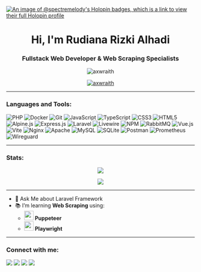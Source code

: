 [![An image of @spectremelody's Holopin badges, which is a link to view their full Holopin profile](https://holopin.me/spectremelody)](https://holopin.io/@spectremelody)
<h1 align="center">Hi, I'm Rudiana Rizki Alhadi</h1>
<h3 align="center">Fullstack Web Developer & Web Scraping Specialists</h3>

<p align="center"> <img src="https://komarev.com/ghpvc/?username=spectremelody&label=Profile%20views&color=0e75b6&style=flat" alt="axwraith" /> </p>

<p align="center"> <a href="https://github.com/Axwraith"><img src="https://github-profile-trophy.vercel.app/?username=axwraith&theme=tokyonight&column=4&row=2&margin-w=10&margin-h=8&no-frame=true" alt="axwraith" /></a> </p>

<hr>

<h3 align="left">Languages and Tools:</h3>

![PHP](https://img.shields.io/badge/php-%23777BB4.svg?style=for-the-badge&logo=php&logoColor=white) ![Docker](https://img.shields.io/badge/docker-%230db7ed.svg?style=for-the-badge&logo=docker&logoColor=white) ![Git](https://img.shields.io/badge/git-%23F05033.svg?style=for-the-badge&logo=git&logoColor=white) ![JavaScript](https://img.shields.io/badge/javascript-%23323330.svg?style=for-the-badge&logo=javascript&logoColor=%23F7DF1E) ![TypeScript](https://img.shields.io/badge/typescript-%23007ACC.svg?style=for-the-badge&logo=typescript&logoColor=white) ![CSS3](https://img.shields.io/badge/css3-%231572B6.svg?style=for-the-badge&logo=css3&logoColor=white) ![HTML5](https://img.shields.io/badge/html5-%23E34F26.svg?style=for-the-badge&logo=html5&logoColor=white) ![Alpine.js](https://img.shields.io/badge/alpinejs-white.svg?style=for-the-badge&logo=alpinedotjs&logoColor=%238BC0D0) ![Express.js](https://img.shields.io/badge/express.js-%23404d59.svg?style=for-the-badge&logo=express&logoColor=%2361DAFB) ![Laravel](https://img.shields.io/badge/laravel-%23FF2D20.svg?style=for-the-badge&logo=laravel&logoColor=white) ![Livewire](https://img.shields.io/badge/livewire-%234e56a6.svg?style=for-the-badge&logo=livewire&logoColor=white) ![NPM](https://img.shields.io/badge/NPM-%23CB3837.svg?style=for-the-badge&logo=npm&logoColor=white) ![RabbitMQ](https://img.shields.io/badge/rabbitmq-FF6600?style=for-the-badge&logo=rabbitmq&logoColor=white) ![Vue.js](https://img.shields.io/badge/vue.js-%2335495e.svg?style=for-the-badge&logo=vuedotjs&logoColor=%234FC08D) ![Vite](https://img.shields.io/badge/vite-%23646CFF.svg?style=for-the-badge&logo=vite&logoColor=white) ![Nginx](https://img.shields.io/badge/nginx-%23009639.svg?style=for-the-badge&logo=nginx&logoColor=white) ![Apache](https://img.shields.io/badge/apache-%23D42029.svg?style=for-the-badge&logo=apache&logoColor=white) ![MySQL](https://img.shields.io/badge/mysql-4479A1.svg?style=for-the-badge&logo=mysql&logoColor=white) ![SQLite](https://img.shields.io/badge/sqlite-%2307405e.svg?style=for-the-badge&logo=sqlite&logoColor=white) ![Postman](https://img.shields.io/badge/Postman-FF6C37?style=for-the-badge&logo=postman&logoColor=white) ![Prometheus](https://img.shields.io/badge/Prometheus-E6522C?style=for-the-badge&logo=Prometheus&logoColor=white) ![Wireguard](https://img.shields.io/badge/wireguard-%2388171A.svg?style=for-the-badge&logo=wireguard&logoColor=white)

<hr>

<h3 align="left">Stats:</h3>

<p align="center">
  <img src="https://github-readme-stats.vercel.app/api/top-langs/?username=axwraith&theme=tokyonight&hide_border=false&include_all_commits=true&count_private=true&layout=compact">
</p>
<p align="center">
  <img src="https://nirzak-streak-stats.vercel.app/?user=axwraith&theme=tokyonight&hide_border=false">
</p>

<hr>

- 💭 Ask Me about Laravel Framework
- 📚 I’m learning **Web Scraping** using:
  - <img src="https://raw.githubusercontent.com/marwin1991/profile-technology-icons/refs/heads/main/icons/puppeteer.png" style="width:25px;"> **Puppeteer**
  - <img src="https://raw.githubusercontent.com/marwin1991/profile-technology-icons/refs/heads/main/icons/playwright.png" style="width:25px;"> **Playwright**

<hr>

<h3 align="left">Connect with me:</h3>
<div>
<a href="https://instagram.com/spectremelody" target="_blank"><img src="https://img.shields.io/badge/-Instagram-%23E4405F?style=for-the-badge&logo=instagram&logoColor=white" target="_blank"></a>
<a href="https://discord.com/users/467911582542725121" target="_blank"><img src="https://img.shields.io/badge/Discord-7289DA?style=for-the-badge&logo=discord&logoColor=white" target="_blank"></a> 
<a href = "mailto:rudianahadi@gmail.com"><img src="https://img.shields.io/badge/-Gmail-%23333?style=for-the-badge&logo=gmail&logoColor=white" target="_blank"></a>
<a href="https://www.linkedin.com/in/rudiana-rizki-alhadi-33250520b" target="_blank"><img src="https://img.shields.io/badge/-LinkedIn-%230077B5?style=for-the-badge&logo=linkedin&logoColor=white" target="_blank">
</div>

